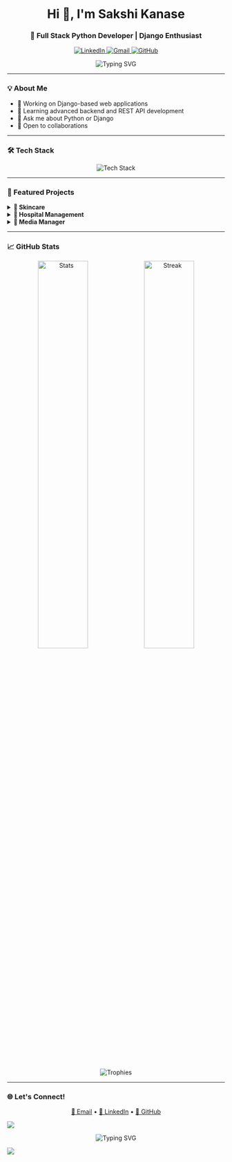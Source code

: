 <h1 align="center">Hi 👋, I'm Sakshi Kanase</h1>
<h3 align="center">🚀 Full Stack Python Developer | Django Enthusiast</h3>

<p align="center">
  <a href="https://www.linkedin.com/in/sakshi-kanase-105384326" target="_blank">
    <img src="https://img.shields.io/badge/-LinkedIn-0A66C2?logo=linkedin&logoColor=white&style=for-the-badge" alt="LinkedIn" class="social-icon"/>
  </a>
  <a href="mailto:kanase1102@gmail.com" target="_blank">
    <img src="https://img.shields.io/badge/-Gmail-EA4335?logo=gmail&logoColor=white&style=for-the-badge" alt="Gmail" class="social-icon"/>
  </a>
  <a href="https://github.com/sakshi11kanase" target="_blank">
    <img src="https://img.shields.io/badge/-GitHub-171515?logo=github&logoColor=white&style=for-the-badge" alt="GitHub" class="social-icon"/>
  </a>
</p>

<p align="center">
  <img src="https://readme-typing-svg.demolab.com?font=Fira+Code&duration=3000&pause=1000&color=FF6F91&center=true&width=435&lines=Passionate+Developer;Django+Specialist;Problem+Solver;Continuous+Learner" alt="Typing SVG" />
</p>

---

### 💡 About Me

- 🔭 Working on Django-based web applications  
- 🌱 Learning advanced backend and REST API development  
- 💬 Ask me about Python or Django  
- 🤝 Open to collaborations  

---

### 🛠️ Tech Stack

<p align="center">
  <img src="https://skillicons.dev/icons?i=python,django,html,css,mysql,git,postman,vscode" alt="Tech Stack" />
</p>

---

### 📂 Featured Projects

<details>
<summary><b>🧴 Skincare</b></summary>

- 💻 Skin-type detection and product recommendation system  
- 🧠 Quiz-based analysis engine  
- 🛠️ Django, HTML/CSS  
</details>

<details>
<summary><b>🏥 Hospital Management</b></summary>

- 🔄 Doctor-patient appointment system  
- 📊 Admin dashboard for resource tracking  
- 🛠️ Django, SQL  
</details>

<details>
<summary><b>📁 Media Manager</b></summary>

- 🎞️ Secure file upload and organization  
- 🗃️ Role-based access control  
- 🛠️ Django, AWS S3  
</details>

---

### 📈 GitHub Stats

<div align="center">
  <img src="https://github-readme-stats.vercel.app/api?username=sakshi11kanase&show_icons=true&theme=radical&hide_border=true" alt="Stats" width="48%" />
  <img src="https://github-readme-streak-stats.herokuapp.com/?user=sakshi11kanase&theme=radical&hide_border=true" alt="Streak" width="48%" />
  <img src="https://github-profile-trophy.vercel.app/?username=sakshi11kanase&theme=radical&no-frame=true&row=1" alt="Trophies" />
</div>

---

### 🌐 Let's Connect!

<p align="center">
  <a href="mailto:kanase1102@gmail.com">📧 Email</a> •
  <a href="https://www.linkedin.com/in/sakshi-kanase-105384326">🔗 LinkedIn</a> •
  <a href="https://github.com/sakshi11kanase">🐙 GitHub</a>
</p>

<img src="https://capsule-render.vercel.app/api?type=waving&color=ff69b4&height=60&section=footer" />

<!-- Animated typing text (supported) -->
<p align="center">
  <img src="https://readme-typing-svg.demolab.com?font=Fira+Code&duration=3000&pause=1000&color=FF6F91&center=true&width=435&lines=Passionate+Developer;Django+Specialist;Problem+Solver;Continuous+Learner" alt="Typing SVG" />
</p>

<!-- Animated wave (supported) -->
<img src="https://capsule-render.vercel.app/api?type=waving&color=ff69b4&height=60&section=footer" />
